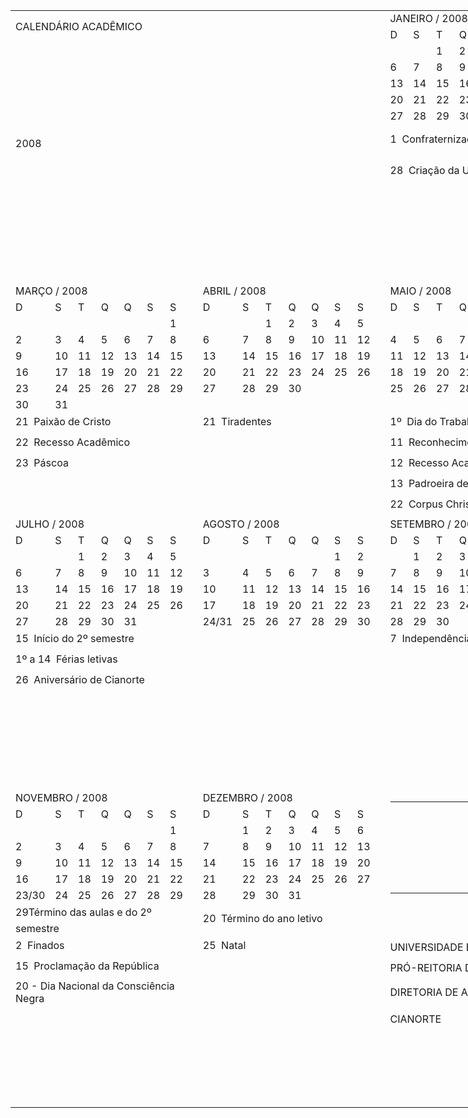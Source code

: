 <body link=blue vlink=purple>

<table x:str border=0 cellpadding=0 cellspacing=0 width=930 style='border-collapse:
 collapse;table-layout:fixed;width:713pt'>
 <col class=xl24 width=30 span=7 style='mso-width-source:userset;mso-width-alt:
 1097;width:23pt'>
 <col width=30 span=24 style='mso-width-source:userset;mso-width-alt:1097;
 width:23pt'>
 <col width=189 span=225 style='mso-width-source:userset;mso-width-alt:6912;
 width:142pt'>
 <tr height=18 style='height:13.5pt'>
  <td colspan=15 rowspan=2 height=36 class=xl46 width=450 style='height:27.0pt;
  width:345pt'>CALENDÁRIO ACADÊMICO</td>
  <td width=30 style='width:23pt'></td>
  <td colspan=7 class=xl26 width=210 style='width:161pt'>JANEIRO / 2008</td>
  <td width=30 style='width:23pt'></td>
  <td colspan=7 class=xl26 width=210 style='width:161pt'>FEVEREIRO / 2008</td>
 </tr>
 <tr height=18 style='height:13.5pt'>
  <td height=18 style='height:13.5pt'></td>
  <td class=xl25>D</td>
  <td class=xl25>S</td>
  <td class=xl25>T</td>
  <td class=xl25>Q</td>
  <td class=xl25>Q</td>
  <td class=xl25>S</td>
  <td class=xl25>S</td>
  <td></td>
  <td class=xl25>D</td>
  <td class=xl25>S</td>
  <td class=xl25>T</td>
  <td class=xl25>Q</td>
  <td class=xl25>Q</td>
  <td class=xl25>S</td>
  <td class=xl25>S</td>
 </tr>
 <tr height=18 style='height:13.5pt'>
  <td colspan=15 rowspan=9 height=158 class=xl47 style='height:118.5pt' x:num>2008</td>
  <td></td>
  <td colspan=2 class=xl26 style='mso-ignore:colspan'></td>
  <td class=xl27 x:num>1</td>
  <td class=xl26 x:num>2</td>
  <td class=xl26 x:num>3</td>
  <td class=xl26 x:num>4</td>
  <td class=xl26 x:num>5</td>
  <td></td>
  <td colspan=2 class=xl26 style='mso-ignore:colspan'></td>
  <td class=xl28></td>
  <td colspan=2 class=xl26 style='mso-ignore:colspan'></td>
  <td class=xl26 x:num>1</td>
  <td class=xl28 x:num>2</td>
 </tr>
 <tr height=18 style='height:13.5pt'>
  <td height=18 style='height:13.5pt'></td>
  <td class=xl27 x:num>6</td>
  <td class=xl29 x:num>7</td>
  <td class=xl29 x:num>8</td>
  <td class=xl34 x:num>9</td>
  <td class=xl29 x:num>10</td>
  <td class=xl29 x:num>11</td>
  <td class=xl29 x:num>12</td>
  <td></td>
  <td class=xl27 x:num>3</td>
  <td class=xl27 x:num>4</td>
  <td class=xl27 x:num>5</td>
  <td class=xl27 x:num>6</td>
  <td class=xl29 x:num>7</td>
  <td class=xl29 x:num>8</td>
  <td class=xl29 x:num>9</td>
 </tr>
 <tr height=18 style='height:13.5pt'>
  <td height=18 style='height:13.5pt'></td>
  <td class=xl27 x:num>13</td>
  <td class=xl26 x:num>14</td>
  <td class=xl26 x:num>15</td>
  <td class=xl26 x:num>16</td>
  <td class=xl26 x:num>17</td>
  <td class=xl26 x:num>18</td>
  <td class=xl26 x:num>19</td>
  <td></td>
  <td class=xl27 x:num>10</td>
  <td class=xl26 x:num>11</td>
  <td class=xl26 x:num>12</td>
  <td class=xl26 x:num>13</td>
  <td class=xl26 x:num>14</td>
  <td class=xl26 x:num>15</td>
  <td class=xl26 x:num>16</td>
 </tr>
 <tr height=18 style='height:13.5pt'>
  <td height=18 style='height:13.5pt'></td>
  <td class=xl27 x:num>20</td>
  <td class=xl29 x:num>21</td>
  <td class=xl29 x:num>22</td>
  <td class=xl29 x:num>23</td>
  <td class=xl29 x:num>24</td>
  <td class=xl29 x:num>25</td>
  <td class=xl29 x:num>26</td>
  <td></td>
  <td class=xl27 x:num>17</td>
  <td class=xl29 x:num>18</td>
  <td class=xl29 x:num>19</td>
  <td class=xl29 x:num>20</td>
  <td class=xl29 x:num>21</td>
  <td class=xl29 x:num>22</td>
  <td class=xl29 x:num>23</td>
 </tr>
 <tr height=18 style='height:13.5pt'>
  <td height=18 style='height:13.5pt'></td>
  <td class=xl27 x:num>27</td>
  <td class=xl27 x:num>28</td>
  <td class=xl26 x:num>29</td>
  <td class=xl26 x:num>30</td>
  <td class=xl26 x:num>31</td>
  <td colspan=2 class=xl26 style='mso-ignore:colspan'></td>
  <td></td>
  <td class=xl27 x:num>24</td>
  <td class=xl28 x:num>25</td>
  <td class=xl26 x:num>26</td>
  <td class=xl26 x:num>27</td>
  <td class=xl26 x:num>28</td>
  <td class=xl26 x:num>29</td>
  <td class=xl26></td>
 </tr>
 <tr height=17 style='height:12.75pt'>
  <td height=17 style='height:12.75pt'></td>
  <td colspan=7 class=xl31>1  Confraternização Universal</td>
  <td class=xl31></td>
  <td colspan=7 class=xl48>14 Início do ano letivo e do 1º semestre</td>
 </tr>
 <tr height=17 style='height:12.75pt'>
  <td height=17 style='height:12.75pt'></td>
  <td colspan=7 class=xl31>28  Criação da UEM</td>
  <td class=xl31></td>
  <td class=xl40 colspan=4 style='mso-ignore:colspan'>18 - Início das aulas</td>
  <td colspan=3 class=xl40 style='mso-ignore:colspan'>&nbsp;</td>
 </tr>
 <tr height=17 style='height:12.75pt'>
  <td height=17 style='height:12.75pt'></td>
  <td colspan=7 class=xl31></td>
  <td class=xl31></td>
  <td class=xl31 colspan=5 style='mso-ignore:colspan'>4 - Recesso acadêmico</td>
  <td colspan=2 class=xl31 style='mso-ignore:colspan'></td>
 </tr>
 <tr height=17 style='height:12.75pt'>
  <td height=17 style='height:12.75pt'></td>
  <td colspan=7 class=xl31></td>
  <td class=xl31></td>
  <td class=xl31 colspan=3 style='mso-ignore:colspan'>5 - Carnaval</td>
  <td colspan=4 class=xl31 style='mso-ignore:colspan'></td>
 </tr>
 <tr height=17 style='height:12.75pt'>
  <td colspan=15 rowspan=2 height=34 class=xl49 style='height:25.5pt'>&nbsp;</td>
  <td></td>
  <td colspan=7 class=xl31></td>
  <td class=xl31></td>
  <td colspan=7 class=xl31>6 - Cinzas - Recesso acadêmico</td>
 </tr>
 <tr height=17 style='height:12.75pt'>
  <td height=17 style='height:12.75pt'></td>
  <td colspan=7 class=xl31></td>
  <td class=xl31></td>
  <td colspan=7 class=xl31></td>
 </tr>
 <tr height=18 style='height:13.5pt'>
  <td colspan=7 height=18 class=xl26 style='height:13.5pt'>MARÇO / 2008</td>
  <td></td>
  <td colspan=7 class=xl26>ABRIL / 2008</td>
  <td></td>
  <td colspan=7 class=xl26>MAIO / 2008</td>
  <td></td>
  <td colspan=7 class=xl26>JUNHO / 2008</td>
 </tr>
 <tr height=18 style='height:13.5pt'>
  <td height=18 class=xl25 style='height:13.5pt'>D</td>
  <td class=xl25>S</td>
  <td class=xl25>T</td>
  <td class=xl25>Q</td>
  <td class=xl25>Q</td>
  <td class=xl25>S</td>
  <td class=xl25>S</td>
  <td></td>
  <td class=xl25>D</td>
  <td class=xl25>S</td>
  <td class=xl25>T</td>
  <td class=xl25>Q</td>
  <td class=xl25>Q</td>
  <td class=xl25>S</td>
  <td class=xl25>S</td>
  <td></td>
  <td class=xl25>D</td>
  <td class=xl25>S</td>
  <td class=xl25>T</td>
  <td class=xl25>Q</td>
  <td class=xl25>Q</td>
  <td class=xl25>S</td>
  <td class=xl25>S</td>
  <td></td>
  <td class=xl25>D</td>
  <td class=xl25>S</td>
  <td class=xl25>T</td>
  <td class=xl25>Q</td>
  <td class=xl25>Q</td>
  <td class=xl25>S</td>
  <td class=xl25>S</td>
 </tr>
 <tr height=18 style='height:13.5pt'>
  <td height=18 colspan=2 class=xl26 style='height:13.5pt;mso-ignore:colspan'></td>
  <td class=xl28></td>
  <td colspan=3 class=xl26 style='mso-ignore:colspan'></td>
  <td class=xl26 x:num>1</td>
  <td></td>
  <td colspan=2 class=xl26 style='mso-ignore:colspan'></td>
  <td class=xl28 x:num>1</td>
  <td class=xl26 x:num>2</td>
  <td class=xl26 x:num>3</td>
  <td class=xl26 x:num>4</td>
  <td class=xl26 x:num>5</td>
  <td></td>
  <td colspan=2 class=xl26 style='mso-ignore:colspan'></td>
  <td class=xl28></td>
  <td class=xl26></td>
  <td class=xl27 x:num>1</td>
  <td class=xl36 x:num>2</td>
  <td class=xl36 x:num>3</td>
  <td></td>
  <td class=xl27 x:num>1</td>
  <td class=xl26 x:num>2</td>
  <td class=xl28 x:num>3</td>
  <td class=xl26 x:num>4</td>
  <td class=xl26 x:num>5</td>
  <td class=xl26 x:num>6</td>
  <td class=xl26 x:num>7</td>
 </tr>
 <tr height=18 style='height:13.5pt'>
  <td height=18 class=xl27 style='height:13.5pt' x:num>2</td>
  <td class=xl29 x:num>3</td>
  <td class=xl29 x:num>4</td>
  <td class=xl30 x:num>5</td>
  <td class=xl29 x:num>6</td>
  <td class=xl29 x:num>7</td>
  <td class=xl29 x:num>8</td>
  <td></td>
  <td class=xl27 x:num>6</td>
  <td class=xl29 x:num>7</td>
  <td class=xl29 x:num>8</td>
  <td class=xl30 x:num>9</td>
  <td class=xl29 x:num>10</td>
  <td class=xl29 x:num>11</td>
  <td class=xl29 x:num>12</td>
  <td></td>
  <td class=xl27 x:num>4</td>
  <td class=xl29 x:num>5</td>
  <td class=xl29 x:num>6</td>
  <td class=xl30 x:num>7</td>
  <td class=xl29 x:num>8</td>
  <td class=xl29 x:num>9</td>
  <td class=xl30 x:num>10</td>
  <td></td>
  <td class=xl27 x:num>8</td>
  <td class=xl29 x:num>9</td>
  <td class=xl29 x:num>10</td>
  <td class=xl30 x:num>11</td>
  <td class=xl29 x:num>12</td>
  <td class=xl29 x:num>13</td>
  <td class=xl29 x:num>14</td>
 </tr>
 <tr height=18 style='height:13.5pt'>
  <td height=18 class=xl27 style='height:13.5pt' x:num>9</td>
  <td class=xl26 x:num>10</td>
  <td class=xl26 x:num>11</td>
  <td class=xl26 x:num>12</td>
  <td class=xl26 x:num>13</td>
  <td class=xl26 x:num>14</td>
  <td class=xl26 x:num>15</td>
  <td></td>
  <td class=xl27 x:num>13</td>
  <td class=xl26 x:num>14</td>
  <td class=xl26 x:num>15</td>
  <td class=xl26 x:num>16</td>
  <td class=xl26 x:num>17</td>
  <td class=xl26 x:num>18</td>
  <td class=xl26 x:num>19</td>
  <td></td>
  <td class=xl27 x:num>11</td>
  <td class=xl27 x:num>12</td>
  <td class=xl27 x:num>13</td>
  <td class=xl26 x:num>14</td>
  <td class=xl26 x:num>15</td>
  <td class=xl26 x:num>16</td>
  <td class=xl26 x:num>17</td>
  <td></td>
  <td class=xl27 x:num>15</td>
  <td class=xl26 x:num>16</td>
  <td class=xl26 x:num>17</td>
  <td class=xl26 x:num>18</td>
  <td class=xl26 x:num>19</td>
  <td class=xl26 x:num>20</td>
  <td class=xl26 x:num>21</td>
 </tr>
 <tr height=18 style='height:13.5pt'>
  <td height=18 class=xl27 style='height:13.5pt' x:num>16</td>
  <td class=xl29 x:num>17</td>
  <td class=xl29 x:num>18</td>
  <td class=xl29 x:num>19</td>
  <td class=xl29 x:num>20</td>
  <td class=xl27 x:num>21</td>
  <td class=xl27 x:num>22</td>
  <td></td>
  <td class=xl27 x:num>20</td>
  <td class=xl27 x:num>21</td>
  <td class=xl29 x:num>22</td>
  <td class=xl29 x:num>23</td>
  <td class=xl29 x:num>24</td>
  <td class=xl29 x:num>25</td>
  <td class=xl29 x:num>26</td>
  <td></td>
  <td class=xl27 x:num>18</td>
  <td class=xl29 x:num>19</td>
  <td class=xl29 x:num>20</td>
  <td class=xl29 x:num>21</td>
  <td class=xl27 x:num>22</td>
  <td class=xl34 x:num>23</td>
  <td class=xl34 x:num>24</td>
  <td></td>
  <td class=xl27 x:num>22</td>
  <td class=xl29 x:num>23</td>
  <td class=xl29 x:num>24</td>
  <td class=xl29 x:num>25</td>
  <td class=xl30 x:num>26</td>
  <td class=xl30 x:num>27</td>
  <td class=xl30 x:num>28</td>
 </tr>
 <tr height=18 style='height:13.5pt'>
  <td height=18 class=xl27 style='height:13.5pt' x:num>23</td>
  <td class=xl28 x:num>24</td>
  <td class=xl26 x:num>25</td>
  <td class=xl26 x:num>26</td>
  <td class=xl26 x:num>27</td>
  <td class=xl26 x:num>28</td>
  <td class=xl26 x:num>29</td>
  <td></td>
  <td class=xl27 x:num>27</td>
  <td class=xl36 x:num>28</td>
  <td class=xl36 x:num>29</td>
  <td class=xl36 x:num>30</td>
  <td colspan=3 class=xl26 style='mso-ignore:colspan'></td>
  <td></td>
  <td class=xl27 x:num>25</td>
  <td class=xl28 x:num>26</td>
  <td class=xl26 x:num>27</td>
  <td class=xl26 x:num>28</td>
  <td class=xl26 x:num>29</td>
  <td class=xl26 x:num>30</td>
  <td class=xl26 x:num>31</td>
  <td></td>
  <td class=xl27 x:num>29</td>
  <td class=xl27 x:num>30</td>
  <td colspan=5 class=xl26 style='mso-ignore:colspan'></td>
 </tr>
 <tr height=18 style='height:13.5pt'>
  <td height=18 class=xl27 style='height:13.5pt' x:num>30</td>
  <td class=xl30 x:num>31</td>
  <td colspan=5 class=xl29 style='mso-ignore:colspan'>&nbsp;</td>
  <td></td>
  <td class=xl37>&nbsp;</td>
  <td class=xl38>&nbsp;</td>
  <td colspan=5 class=xl39 style='mso-ignore:colspan'>&nbsp;</td>
  <td></td>
  <td class=xl37>&nbsp;</td>
  <td class=xl38>&nbsp;</td>
  <td colspan=5 class=xl39 style='mso-ignore:colspan'>&nbsp;</td>
  <td></td>
  <td class=xl37>&nbsp;</td>
  <td class=xl38>&nbsp;</td>
  <td colspan=5 class=xl39 style='mso-ignore:colspan'>&nbsp;</td>
 </tr>
 <tr height=17 style='height:12.75pt'>
  <td colspan=7 height=17 class=xl32 style='height:12.75pt'>21  Paixão de
  Cristo</td>
  <td class=xl32></td>
  <td colspan=7 class=xl32>21  Tiradentes</td>
  <td class=xl32></td>
  <td colspan=7 class=xl32>1º  Dia do Trabalho</td>
  <td class=xl32></td>
  <td colspan=7 class=xl50>28  Término do 1º semestre</td>
 </tr>
 <tr height=17 style='height:12.75pt'>
  <td colspan=7 height=17 class=xl32 style='height:12.75pt'>22  Recesso
  Acadêmico</td>
  <td class=xl32></td>
  <td colspan=7 class=xl32></td>
  <td class=xl32></td>
  <td colspan=7 class=xl32>11  Reconhecimento da UEM</td>
  <td class=xl32></td>
  <td colspan=7 class=xl32>30  Férias letivas</td>
 </tr>
 <tr height=17 style='height:12.75pt'>
  <td colspan=7 height=17 class=xl32 style='height:12.75pt'>23  Páscoa</td>
  <td class=xl32></td>
  <td colspan=7 class=xl32></td>
  <td class=xl32></td>
  <td colspan=7 class=xl32>12  Recesso Acadêmico</td>
  <td class=xl32></td>
  <td colspan=7 class=xl32></td>
 </tr>
 <tr height=17 style='height:12.75pt'>
  <td colspan=7 height=17 class=xl32 style='height:12.75pt'></td>
  <td class=xl32></td>
  <td colspan=7 class=xl32></td>
  <td class=xl32></td>
  <td colspan=7 class=xl32>13  Padroeira de Cianorte</td>
  <td class=xl32></td>
  <td colspan=7 class=xl32></td>
 </tr>
 <tr height=17 style='height:12.75pt'>
  <td colspan=7 height=17 class=xl32 style='height:12.75pt'></td>
  <td class=xl32></td>
  <td colspan=7 class=xl32></td>
  <td class=xl32></td>
  <td colspan=7 class=xl32>22  Corpus Christi</td>
  <td class=xl32></td>
  <td colspan=7 class=xl32></td>
 </tr>
 <tr height=18 style='height:13.5pt'>
  <td colspan=7 height=18 class=xl26 style='height:13.5pt'>JULHO / 2008</td>
  <td></td>
  <td colspan=7 class=xl26>AGOSTO / 2008</td>
  <td></td>
  <td colspan=7 class=xl26>SETEMBRO / 2008</td>
  <td></td>
  <td colspan=7 class=xl26>OUTUBRO / 2008</td>
 </tr>
 <tr height=18 style='height:13.5pt'>
  <td height=18 class=xl25 style='height:13.5pt'>D</td>
  <td class=xl25>S</td>
  <td class=xl25>T</td>
  <td class=xl25>Q</td>
  <td class=xl25>Q</td>
  <td class=xl25>S</td>
  <td class=xl25>S</td>
  <td></td>
  <td class=xl25>D</td>
  <td class=xl25>S</td>
  <td class=xl25>T</td>
  <td class=xl25>Q</td>
  <td class=xl25>Q</td>
  <td class=xl25>S</td>
  <td class=xl25>S</td>
  <td></td>
  <td class=xl25>D</td>
  <td class=xl25>S</td>
  <td class=xl25>T</td>
  <td class=xl25>Q</td>
  <td class=xl25>Q</td>
  <td class=xl25>S</td>
  <td class=xl25>S</td>
  <td></td>
  <td class=xl25>D</td>
  <td class=xl25>S</td>
  <td class=xl25>T</td>
  <td class=xl25>Q</td>
  <td class=xl25>Q</td>
  <td class=xl25>S</td>
  <td class=xl25>S</td>
 </tr>
 <tr height=18 style='height:13.5pt'>
  <td height=18 colspan=2 class=xl26 style='height:13.5pt;mso-ignore:colspan'></td>
  <td class=xl27 x:num>1</td>
  <td class=xl27 x:num>2</td>
  <td class=xl27 x:num>3</td>
  <td class=xl27 x:num>4</td>
  <td class=xl27 x:num>5</td>
  <td></td>
  <td colspan=2 class=xl26 style='mso-ignore:colspan'></td>
  <td class=xl28></td>
  <td colspan=2 class=xl26 style='mso-ignore:colspan'></td>
  <td class=xl26 x:num>1</td>
  <td class=xl26 x:num>2</td>
  <td></td>
  <td class=xl26></td>
  <td class=xl26 x:num>1</td>
  <td class=xl28 x:num>2</td>
  <td class=xl26 x:num>3</td>
  <td class=xl26 x:num>4</td>
  <td class=xl26 x:num>5</td>
  <td class=xl28 x:num>6</td>
  <td></td>
  <td class=xl42>&nbsp;</td>
  <td class=xl26></td>
  <td class=xl28></td>
  <td class=xl36 x:num>1</td>
  <td class=xl36 x:num>2</td>
  <td class=xl36 x:num>3</td>
  <td class=xl36 x:num>4</td>
 </tr>
 <tr height=18 style='height:13.5pt'>
  <td height=18 class=xl27 style='height:13.5pt' x:num>6</td>
  <td class=xl27 x:num>7</td>
  <td class=xl27 x:num>8</td>
  <td class=xl27 x:num>9</td>
  <td class=xl27 x:num>10</td>
  <td class=xl27 x:num>11</td>
  <td class=xl27 x:num>12</td>
  <td></td>
  <td class=xl27 x:num>3</td>
  <td class=xl29 x:num>4</td>
  <td class=xl29 x:num>5</td>
  <td class=xl30 x:num>6</td>
  <td class=xl29 x:num>7</td>
  <td class=xl29 x:num>8</td>
  <td class=xl29 x:num>9</td>
  <td></td>
  <td class=xl27 x:num>7</td>
  <td class=xl29 x:num>8</td>
  <td class=xl29 x:num>9</td>
  <td class=xl30 x:num>10</td>
  <td class=xl29 x:num>11</td>
  <td class=xl29 x:num>12</td>
  <td class=xl29 x:num>13</td>
  <td></td>
  <td class=xl27 x:num>5</td>
  <td class=xl29 x:num>6</td>
  <td class=xl29 x:num>7</td>
  <td class=xl30 x:num>8</td>
  <td class=xl29 x:num>9</td>
  <td class=xl29 x:num>10</td>
  <td class=xl29 x:num>11</td>
 </tr>
 <tr height=18 style='height:13.5pt'>
  <td height=18 class=xl27 style='height:13.5pt' x:num>13</td>
  <td class=xl27 x:num>14</td>
  <td class=xl26 x:num>15</td>
  <td class=xl26 x:num>16</td>
  <td class=xl26 x:num>17</td>
  <td class=xl26 x:num>18</td>
  <td class=xl26 x:num>19</td>
  <td></td>
  <td class=xl27 x:num>10</td>
  <td class=xl26 x:num>11</td>
  <td class=xl26 x:num>12</td>
  <td class=xl26 x:num>13</td>
  <td class=xl26 x:num>14</td>
  <td class=xl28 x:num>15</td>
  <td class=xl28 x:num>16</td>
  <td></td>
  <td class=xl27 x:num>14</td>
  <td class=xl26 x:num>15</td>
  <td class=xl28 x:num>16</td>
  <td class=xl26 x:num>17</td>
  <td class=xl26 x:num>18</td>
  <td class=xl26 x:num>19</td>
  <td class=xl26 x:num>20</td>
  <td></td>
  <td class=xl27 x:num>12</td>
  <td class=xl26 x:num>13</td>
  <td class=xl26 x:num>14</td>
  <td class=xl35 x:num>15</td>
  <td class=xl26 x:num>16</td>
  <td class=xl26 x:num>17</td>
  <td class=xl26 x:num>18</td>
 </tr>
 <tr height=18 style='height:13.5pt'>
  <td height=18 class=xl27 style='height:13.5pt' x:num>20</td>
  <td class=xl29 x:num>21</td>
  <td class=xl29 x:num>22</td>
  <td class=xl29 x:num>23</td>
  <td class=xl29 x:num>24</td>
  <td class=xl30 x:num>25</td>
  <td class=xl27 x:num>26</td>
  <td></td>
  <td class=xl27 x:num>17</td>
  <td class=xl29 x:num>18</td>
  <td class=xl29 x:num>19</td>
  <td class=xl29 x:num>20</td>
  <td class=xl29 x:num>21</td>
  <td class=xl29 x:num>22</td>
  <td class=xl29 x:num>23</td>
  <td></td>
  <td class=xl27 x:num>21</td>
  <td class=xl29 x:num>22</td>
  <td class=xl29 x:num>23</td>
  <td class=xl29 x:num>24</td>
  <td class=xl29 x:num>25</td>
  <td class=xl29 x:num>26</td>
  <td class=xl29 x:num>27</td>
  <td></td>
  <td class=xl27 x:num>19</td>
  <td class=xl29 x:num>20</td>
  <td class=xl29 x:num>21</td>
  <td class=xl29 x:num>22</td>
  <td class=xl29 x:num>23</td>
  <td class=xl29 x:num>24</td>
  <td class=xl29 x:num>25</td>
 </tr>
 <tr height=18 style='height:13.5pt'>
  <td height=18 class=xl27 style='height:13.5pt' x:num>27</td>
  <td class=xl28 x:num>28</td>
  <td class=xl26 x:num>29</td>
  <td class=xl26 x:num>30</td>
  <td class=xl26 x:num>31</td>
  <td colspan=2 class=xl26 style='mso-ignore:colspan'></td>
  <td></td>
  <td class=xl41>24/31</td>
  <td class=xl26 x:num>25</td>
  <td class=xl26 x:num>26</td>
  <td class=xl26 x:num>27</td>
  <td class=xl26 x:num>28</td>
  <td class=xl26 x:num>29</td>
  <td class=xl26 x:num>30</td>
  <td></td>
  <td class=xl27 x:num>28</td>
  <td class=xl36 x:num>29</td>
  <td class=xl36 x:num>30</td>
  <td colspan=4 class=xl26 style='mso-ignore:colspan'></td>
  <td></td>
  <td class=xl27 x:num>26</td>
  <td class=xl27 x:num>27</td>
  <td class=xl27 x:num>28</td>
  <td class=xl26 x:num>29</td>
  <td class=xl26 x:num>30</td>
  <td class=xl26 x:num>31</td>
  <td class=xl26></td>
 </tr>
 <tr height=20 style='height:15.0pt'>
  <td colspan=7 height=20 class=xl50 style='height:15.0pt'>15  Início do 2º
  semestre</td>
  <td class=xl33></td>
  <td colspan=7 class=xl32></td>
  <td class=xl33></td>
  <td colspan=7 class=xl32>7  Independência do Brasil</td>
  <td class=xl33></td>
  <td colspan=7 class=xl32>5 - Eleições (1º turno)</td>
 </tr>
 <tr height=20 style='height:15.0pt'>
  <td colspan=7 height=20 class=xl32 style='height:15.0pt'>1º a 14  Férias
  letivas</td>
  <td class=xl33></td>
  <td colspan=7 class=xl32></td>
  <td class=xl33></td>
  <td colspan=7 class=xl32></td>
  <td class=xl33></td>
  <td colspan=7 class=xl32>12  Nossa Senhora Aparecida</td>
 </tr>
 <tr height=20 style='height:15.0pt'>
  <td colspan=7 height=20 class=xl32 style='height:15.0pt'>26  Aniversário de
  Cianorte</td>
  <td class=xl33></td>
  <td colspan=7 class=xl51></td>
  <td class=xl33></td>
  <td colspan=7 class=xl32></td>
  <td class=xl33></td>
  <td colspan=7 class=xl32>15  Dia dos Professores -</td>
 </tr>
 <tr height=20 style='height:15.0pt'>
  <td colspan=7 height=20 class=xl32 style='height:15.0pt'></td>
  <td class=xl33></td>
  <td colspan=7 class=xl51></td>
  <td class=xl33></td>
  <td colspan=7 class=xl32></td>
  <td class=xl33></td>
  <td colspan=7 class=xl32><span style='mso-spacerun:yes'>       </span>Recesso
  Acadêmico</td>
 </tr>
 <tr height=20 style='mso-height-source:userset;height:15.0pt'>
  <td colspan=7 height=20 class=xl32 style='height:15.0pt'></td>
  <td class=xl33></td>
  <td colspan=7 class=xl51></td>
  <td class=xl33></td>
  <td colspan=7 class=xl32></td>
  <td class=xl33></td>
  <td colspan=7 class=xl32>26 - Eleições (2º turno)</td>
 </tr>
 <tr height=20 style='mso-height-source:userset;height:15.0pt'>
  <td colspan=7 height=20 class=xl32 style='height:15.0pt'></td>
  <td class=xl33></td>
  <td colspan=7 class=xl51></td>
  <td class=xl33></td>
  <td colspan=7 class=xl32></td>
  <td class=xl33></td>
  <td colspan=7 class=xl32>27 - Recesso Acadêmico</td>
 </tr>
 <tr height=20 style='height:15.0pt'>
  <td colspan=7 height=20 class=xl51 style='height:15.0pt'></td>
  <td class=xl33></td>
  <td colspan=7 class=xl32></td>
  <td class=xl33></td>
  <td colspan=7 class=xl32></td>
  <td class=xl33></td>
  <td colspan=7 class=xl32 x:str="28  Dia do Funcionário Público - ">28  Dia
  do Funcionário Público -<span style='mso-spacerun:yes'> </span></td>
 </tr>
 <tr height=20 style='height:15.0pt'>
  <td colspan=7 height=20 class=xl51 style='height:15.0pt'></td>
  <td class=xl33></td>
  <td colspan=7 class=xl32></td>
  <td class=xl33></td>
  <td colspan=7 class=xl32></td>
  <td class=xl33></td>
  <td colspan=7 class=xl32 x:str="        Recesso Acadêmico "><span
  style='mso-spacerun:yes'>        </span>Recesso Acadêmico<span
  style='mso-spacerun:yes'> </span></td>
 </tr>
 <tr height=18 style='height:13.5pt'>
  <td colspan=7 height=18 class=xl26 style='height:13.5pt'>NOVEMBRO / 2008</td>
  <td></td>
  <td colspan=7 class=xl26>DEZEMBRO / 2008</td>
  <td></td>
  <td colspan=15 rowspan=8 height=146 width=450 style='height:109.5pt;
  width:345pt' align=left valign=top><!--[if gte vml 1]><v:shapetype id="_x0000_t75"
   coordsize="21600,21600" o:spt="75" o:preferrelative="t" path="m@4@5l@4@11@9@11@9@5xe"
   filled="f" stroked="f">
   <v:stroke joinstyle="miter"/>
   <v:formulas>
    <v:f eqn="if lineDrawn pixelLineWidth 0"/>
    <v:f eqn="sum @0 1 0"/>
    <v:f eqn="sum 0 0 @1"/>
    <v:f eqn="prod @2 1 2"/>
    <v:f eqn="prod @3 21600 pixelWidth"/>
    <v:f eqn="prod @3 21600 pixelHeight"/>
    <v:f eqn="sum @0 0 1"/>
    <v:f eqn="prod @6 1 2"/>
    <v:f eqn="prod @7 21600 pixelWidth"/>
    <v:f eqn="sum @8 21600 0"/>
    <v:f eqn="prod @7 21600 pixelHeight"/>
    <v:f eqn="sum @10 21600 0"/>
   </v:formulas>
   <v:path o:extrusionok="f" gradientshapeok="t" o:connecttype="rect"/>
   <o:lock v:ext="edit" aspectratio="t"/>
  </v:shapetype><v:shape id="_x0000_s1025" type="#_x0000_t75" style='position:absolute;
   margin-left:120.75pt;margin-top:12.75pt;width:83.25pt;height:85.5pt;
   z-index:1;mso-wrap-style:none;v-text-anchor:middle'>
   <v:fill type="frame"/>
   <v:stroke joinstyle="round"/>
   <v:imagedata src="119cep2007-Calendário%202008-Cianorte_arquivos/image001.png"
    o:title=""/>
   <x:ClientData ObjectType="Pict">
   </x:ClientData>
  </v:shape><![endif]--><![if !vml]><span style='mso-ignore:vglayout;
  position:absolute;z-index:1;margin-left:161px;margin-top:17px;width:111px;
  height:114px'><img width=111 height=114
  src="119cep2007-Calendário%202008-Cianorte_arquivos/image002.gif" v:shapes="_x0000_s1025"></span><![endif]><span
  style='mso-ignore:vglayout2'>
  <table cellpadding=0 cellspacing=0>
   <tr>
    <td colspan=15 rowspan=8 height=146 class=xl43 width=450 style='height:
    109.5pt;width:345pt'></td>
   </tr>
  </table>
  </span></td>
 </tr>
 <tr height=18 style='height:13.5pt'>
  <td height=18 class=xl25 style='height:13.5pt'>D</td>
  <td class=xl25>S</td>
  <td class=xl25>T</td>
  <td class=xl25>Q</td>
  <td class=xl25>Q</td>
  <td class=xl25>S</td>
  <td class=xl25>S</td>
  <td></td>
  <td class=xl25>D</td>
  <td class=xl25>S</td>
  <td class=xl25>T</td>
  <td class=xl25>Q</td>
  <td class=xl25>Q</td>
  <td class=xl25>S</td>
  <td class=xl25>S</td>
  <td></td>
 </tr>
 <tr height=18 style='height:13.5pt'>
  <td height=18 colspan=2 class=xl26 style='height:13.5pt;mso-ignore:colspan'></td>
  <td class=xl28></td>
  <td colspan=3 class=xl26 style='mso-ignore:colspan'></td>
  <td class=xl26 x:num>1</td>
  <td></td>
  <td class=xl26></td>
  <td class=xl26 x:num>1</td>
  <td class=xl28 x:num>2</td>
  <td class=xl26 x:num>3</td>
  <td class=xl26 x:num>4</td>
  <td class=xl26 x:num>5</td>
  <td class=xl26 x:num>6</td>
  <td></td>
 </tr>
 <tr height=18 style='height:13.5pt'>
  <td height=18 class=xl27 style='height:13.5pt' x:num>2</td>
  <td class=xl29 x:num>3</td>
  <td class=xl29 x:num>4</td>
  <td class=xl30 x:num>5</td>
  <td class=xl29 x:num>6</td>
  <td class=xl29 x:num>7</td>
  <td class=xl29 x:num>8</td>
  <td></td>
  <td class=xl27 x:num>7</td>
  <td class=xl29 x:num>8</td>
  <td class=xl29 x:num>9</td>
  <td class=xl30 x:num>10</td>
  <td class=xl29 x:num>11</td>
  <td class=xl29 x:num>12</td>
  <td class=xl29 x:num>13</td>
  <td></td>
 </tr>
 <tr height=18 style='height:13.5pt'>
  <td height=18 class=xl27 style='height:13.5pt' x:num>9</td>
  <td class=xl26 x:num>10</td>
  <td class=xl26 x:num>11</td>
  <td class=xl26 x:num>12</td>
  <td class=xl26 x:num>13</td>
  <td class=xl26 x:num>14</td>
  <td class=xl27 x:num>15</td>
  <td></td>
  <td class=xl27 x:num>14</td>
  <td class=xl26 x:num>15</td>
  <td class=xl26 x:num>16</td>
  <td class=xl26 x:num>17</td>
  <td class=xl26 x:num>18</td>
  <td class=xl26 x:num>19</td>
  <td class=xl26 x:num>20</td>
  <td></td>
 </tr>
 <tr height=18 style='height:13.5pt'>
  <td height=18 class=xl27 style='height:13.5pt' x:num>16</td>
  <td class=xl29 x:num>17</td>
  <td class=xl29 x:num>18</td>
  <td class=xl29 x:num>19</td>
  <td class=xl29 x:num>20</td>
  <td class=xl29 x:num>21</td>
  <td class=xl29 x:num>22</td>
  <td></td>
  <td class=xl27 x:num>21</td>
  <td class=xl29 x:num>22</td>
  <td class=xl29 x:num>23</td>
  <td class=xl29 x:num>24</td>
  <td class=xl27 x:num>25</td>
  <td class=xl29 x:num>26</td>
  <td class=xl29 x:num>27</td>
  <td></td>
 </tr>
 <tr height=18 style='height:13.5pt'>
  <td height=18 class=xl27 style='height:13.5pt'>23/30</td>
  <td class=xl28 x:num>24</td>
  <td class=xl26 x:num>25</td>
  <td class=xl26 x:num>26</td>
  <td class=xl26 x:num>27</td>
  <td class=xl26 x:num>28</td>
  <td class=xl26 x:num>29</td>
  <td></td>
  <td class=xl27 x:num>28</td>
  <td class=xl26 x:num>29</td>
  <td class=xl26 x:num>30</td>
  <td class=xl26 x:num>31</td>
  <td colspan=3 class=xl26 style='mso-ignore:colspan'></td>
  <td></td>
 </tr>
 <tr height=20 style='height:15.0pt'>
  <td colspan=7 height=20 class=xl50 style='height:15.0pt'>29Término das aulas
  e do 2º semestre</td>
  <td class=xl33></td>
  <td colspan=7 class=xl50>20  Término do ano letivo</td>
  <td></td>
 </tr>
 <tr height=20 style='height:15.0pt'>
  <td colspan=7 height=20 class=xl32 style='height:15.0pt'>2  Finados</td>
  <td class=xl33></td>
  <td colspan=7 class=xl31>25  Natal</td>
  <td></td>
  <td colspan=15 class=xl45>UNIVERSIDADE ESTADUAL DE MARINGÁ</td>
 </tr>
 <tr height=20 style='height:15.0pt'>
  <td colspan=7 height=20 class=xl32 style='height:15.0pt'>15  Proclamação da
  República</td>
  <td class=xl33></td>
  <td colspan=7 class=xl32></td>
  <td></td>
  <td colspan=15 class=xl45>PRÓ-REITORIA DE ENSINO</td>
 </tr>
 <tr height=20 style='height:15.0pt'>
  <td colspan=7 height=20 class=xl51 style='height:15.0pt'>20 - Dia Nacional da
  Consciência Negra</td>
  <td class=xl33></td>
  <td colspan=7 class=xl32></td>
  <td></td>
  <td colspan=15 class=xl45>DIRETORIA DE ASSUNTOS ACADÊMICOS</td>
 </tr>
 <tr height=20 style='mso-height-source:userset;height:15.0pt'>
  <td colspan=7 height=20 class=xl32 style='height:15.0pt'></td>
  <td class=xl33></td>
  <td colspan=7 class=xl32></td>
  <td></td>
  <td colspan=15 rowspan=2 class=xl44>CIANORTE</td>
 </tr>
 <tr height=20 style='mso-height-source:userset;height:15.0pt'>
  <td colspan=7 height=20 class=xl32 style='height:15.0pt'></td>
  <td class=xl33></td>
  <td colspan=7 class=xl51></td>
  <td></td>
 </tr>
 <tr height=20 style='height:15.0pt'>
  <td colspan=7 height=20 class=xl32 style='height:15.0pt'></td>
  <td class=xl33></td>
  <td colspan=7 class=xl32></td>
  <td colspan=16 style='mso-ignore:colspan'></td>
 </tr>
 <tr height=20 style='height:15.0pt'>
  <td colspan=7 height=20 class=xl32 style='height:15.0pt'></td>
  <td class=xl33></td>
  <td colspan=7 class=xl32></td>
  <td colspan=16 style='mso-ignore:colspan'></td>
 </tr>
 <tr height=20 style='height:15.0pt'>
  <td colspan=7 height=20 class=xl32 style='height:15.0pt'></td>
  <td class=xl33></td>
  <td colspan=7 class=xl51></td>
  <td colspan=16 style='mso-ignore:colspan'></td>
 </tr>
 <tr height=20 style='height:15.0pt'>
  <td colspan=7 height=20 class=xl32 style='height:15.0pt'></td>
  <td class=xl33></td>
  <td colspan=7 class=xl32></td>
  <td colspan=16 style='mso-ignore:colspan'></td>
 </tr>
 <tr height=20 style='height:15.0pt'>
  <td colspan=7 height=20 class=xl32 style='height:15.0pt'></td>
  <td class=xl33></td>
  <td colspan=7 class=xl31></td>
  <td colspan=16 style='mso-ignore:colspan'></td>
 </tr>
 <tr height=20 style='height:15.0pt'>
  <td colspan=7 height=20 class=xl52 style='height:15.0pt'></td>
  <td class=xl33></td>
  <td colspan=7 class=xl31></td>
  <td colspan=16 style='mso-ignore:colspan'></td>
 </tr>
 <![if supportMisalignedColumns]>
 <tr height=0 style='display:none'>
  <td width=30 style='width:23pt'></td>
  <td width=30 style='width:23pt'></td>
  <td width=30 style='width:23pt'></td>
  <td width=30 style='width:23pt'></td>
  <td width=30 style='width:23pt'></td>
  <td width=30 style='width:23pt'></td>
  <td width=30 style='width:23pt'></td>
  <td width=30 style='width:23pt'></td>
  <td width=30 style='width:23pt'></td>
  <td width=30 style='width:23pt'></td>
  <td width=30 style='width:23pt'></td>
  <td width=30 style='width:23pt'></td>
  <td width=30 style='width:23pt'></td>
  <td width=30 style='width:23pt'></td>
  <td width=30 style='width:23pt'></td>
  <td width=30 style='width:23pt'></td>
  <td width=30 style='width:23pt'></td>
  <td width=30 style='width:23pt'></td>
  <td width=30 style='width:23pt'></td>
  <td width=30 style='width:23pt'></td>
  <td width=30 style='width:23pt'></td>
  <td width=30 style='width:23pt'></td>
  <td width=30 style='width:23pt'></td>
  <td width=30 style='width:23pt'></td>
  <td width=30 style='width:23pt'></td>
  <td width=30 style='width:23pt'></td>
  <td width=30 style='width:23pt'></td>
  <td width=30 style='width:23pt'></td>
  <td width=30 style='width:23pt'></td>
  <td width=30 style='width:23pt'></td>
  <td width=30 style='width:23pt'></td>
 </tr>
 <![endif]>
</table>

</body>

